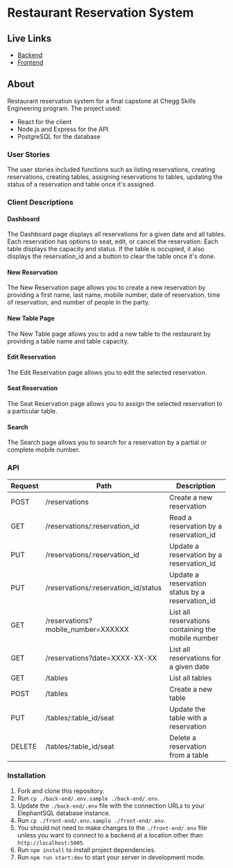 # Restaurant Reservation System

## Live Links

- [Backend](#)
- [Frontend](#)

## About

Restaurant reservation system for a final capstone at Chegg Skills Engineering program. The project used:

- React for the client
- Node.js and Express for the API
- PostgreSQL for the database

### User Stories

The user stories included functions such as listing reservations, creating reservations, creating tables, assigning reservations to tables, updating the status of a reservation and table once it's assigned.

### Client Descriptions

#### Dashboard

The Dashboard page displays all reservations for a given date and all tables. Each reservation has options to seat, edit, or cancel the reservation. Each table displays the capacity and status. If the table is occupied, it also displays the reservation_id and a button to clear the table once it's done.

#### New Reservation

The New Reservation page allows you to create a new reservation by providing a first name, last name, mobile number, date of reservation, time of reservation, and number of people in the party.

#### New Table Page

The New Table page allows you to add a new table to the restaurant by providing a table name and table capacity.

#### Edit Reservation

The Edit Reservation page allows you to edit the selected reservation.

#### Seat Reservation

The Seat Reservation page allows you to assign the selected reservation to a particular table.

#### Search

The Search page allows you to search for a reservation by a partial or complete mobile number.

### API

| Request | Path                              | Description                                    |
| ------- | --------------------------------- | ---------------------------------------------- |
| POST    | /reservations                     | Create a new reservation                      |
| GET     | /reservations/:reservation_id      | Read a reservation by a reservation_id         |
| PUT     | /reservations/:reservation_id      | Update a reservation by a reservation_id      |
| PUT     | /reservations/:reservation_id/status | Update a reservation status by a reservation_id |
| GET     | /reservations?mobile_number=XXXXXX | List all reservations containing the mobile number |
| GET     | /reservations?date=XXXX-XX-XX      | List all reservations for a given date        |
| GET     | /tables                           | List all tables                                |
| POST    | /tables                           | Create a new table                             |
| PUT     | /tables/:table_id/seat            | Update the table with a reservation            |
| DELETE  | /tables/:table_id/seat            | Delete a reservation from a table              |

### Installation

1. Fork and clone this repository.
2. Run `cp ./back-end/.env.sample ./back-end/.env`.
3. Update the `./back-end/.env` file with the connection URLs to your ElephantSQL database instance.
4. Run `cp ./front-end/.env.sample ./front-end/.env`.
5. You should not need to make changes to the `./front-end/.env` file unless you want to connect to a backend at a location other than `http://localhost:5005`.
6. Run `npm install` to install project dependencies.
7. Run `npm run start:dev` to start your server in development mode.
